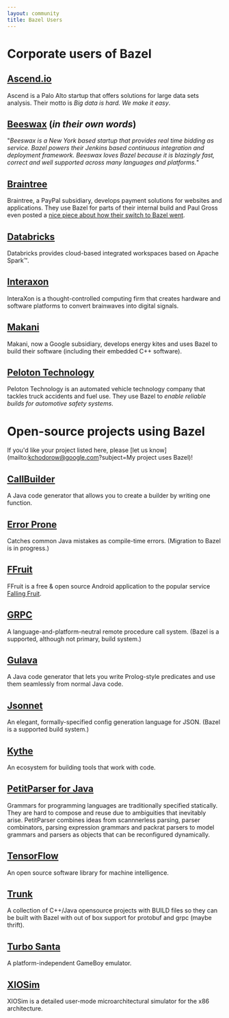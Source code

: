 ```yaml
---
layout: community
title: Bazel Users
---
```


# Corporate users of Bazel

## [Ascend.io](https://ascend.io)

Ascend is a Palo Alto startup that offers solutions for large data sets
analysis. Their motto is _Big data is hard. We make it easy_.

## [Beeswax](https://www.beeswax.com/) (_in their own words_)

"_Beeswax is a New York based startup that provides real time bidding as
service. Bazel powers their Jenkins based continuous integration and deployment
framework. Beeswax loves Bazel because it is blazingly fast, correct and well
supported across many languages and platforms._"

## [Braintree](https://www.braintreepayments.com)

Braintree, a PayPal subsidiary, develops payment solutions for websites and
applications. They use Bazel for parts of their internal build and Paul Gross
even posted a [nice piece about how their switch to
Bazel went](https://www.pgrs.net/2015/09/01/migrating-from-gradle-to-bazel/).

## [Databricks](https://databricks.com)

Databricks provides cloud-based integrated workspaces based on Apache Spark™.

## [Interaxon](https://www.choosemuse.com/)

InteraXon is a thought-controlled computing firm that creates hardware and
software platforms to convert brainwaves into digital signals.

## [Makani](https://www.google.com/makani)

Makani, now a Google subsidiary, develops energy kites and uses
Bazel to build their software (including their embedded C++ software).

## [Peloton Technology](http://www.peloton-tech.com)

Peloton Technology is an automated vehicle technology company that tackles
truck accidents and fuel use. They use Bazel to _enable reliable builds for
automotive safety systems_.

# Open-source projects using Bazel

If you'd like your project listed here, please
[let us know](mailto:kchodorow@google.com?subject=My project uses Bazel)!

## [CallBuilder](https://github.com/google/CallBuilder)

A Java code generator that allows you to create a builder by writing one
function.

## [Error Prone](https://github.com/google/error-prone)

Catches common Java mistakes as compile-time errors. (Migration to Bazel is
in progress.)

## [FFruit](https://gitlab.com/perezd/ffruit/)

FFruit is a free & open source Android application to the popular service
[Falling Fruit](https://fallingfruit.org).

## [GRPC](http://www.grpc.io)

A language-and-platform-neutral remote procedure call system. (Bazel is a
supported, although not primary, build system.)

## [Gulava](http://www.github.com/google/gulava/)

A Java code generator that lets you write Prolog-style predicates and use them
seamlessly from normal Java code.

## [Jsonnet](http://google.github.io/jsonnet/doc/)

An elegant, formally-specified config generation language for JSON. (Bazel is a
supported build system.)

## [Kythe](https://github.com/google/kythe)

An ecosystem for building tools that work with code.

## [PetitParser for Java](https://github.com/petitparser/java-petitparser)

Grammars for programming languages are traditionally specified statically. They
are hard to compose and reuse due to ambiguities that inevitably arise.
PetitParser combines ideas from scannnerless parsing, parser combinators,
parsing expression grammars and packrat parsers to model grammars and parsers
as objects that can be reconfigured dynamically.

## [TensorFlow](http://tensorflow.org)

An open source software library for machine intelligence.

## [Trunk](https://github.com/mzhaom/trunk)

A collection of C++/Java opensource projects with BUILD files so they
can be built with Bazel with out of box support for protobuf and
grpc (maybe thrift).

## [Turbo Santa](https://github.com/turbo-santa/turbo-santa-common)

A platform-independent GameBoy emulator.

## [XIOSim](https://github.com/s-kanev/XIOSim)

XIOSim is a detailed user-mode microarchitectural simulator for the x86 architecture.

